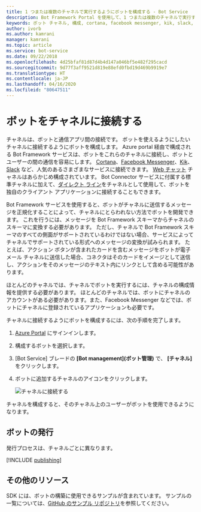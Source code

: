 ```yaml
---
title: 1 つまたは複数のチャネルで実行するようにボットを構成する - Bot Service
description: Bot Framework Portal を使用して、1 つまたは複数のチャネルで実行するようにボットを構成する方法について説明します。
keywords: ボット チャネル, 構成, cortana, facebook messenger, kik, slack, azure portal
author: ivorb
ms.author: kamrani
manager: kamrani
ms.topic: article
ms.service: bot-service
ms.date: 09/22/2018
ms.openlocfilehash: 4d25bfaf81d87d4b4d147a046bf5e482f295cacd
ms.sourcegitcommit: 9d77f3aff9521d819e88efd0fbd19d469b9919e7
ms.translationtype: HT
ms.contentlocale: ja-JP
ms.lasthandoff: 04/16/2020
ms.locfileid: "80647511"
---
```

# <a name="connect-a-bot-to-channels"></a>ボットをチャネルに接続する

チャネルは、ボットと通信アプリ間の接続です。 ボットを使えるようにしたいチャネルに接続するようにボットを構成します。 Azure portal 経由で構成される Bot Framework サービスは、ボットをこれらのチャネルに接続し、ボットとユーザーの間の通信を容易にします。 [Cortana](bot-service-channel-connect-cortana.md)、[Facebook Messenger](bot-service-channel-connect-facebook.md)、[Kik](bot-service-channel-connect-kik.md)、[Slack](bot-service-channel-connect-slack.md) など、人気のあるさまざまなサービスに接続できます。 [Web チャット](bot-service-channel-connect-webchat.md) チャネルはあらかじめ構成されています。 Bot Connector サービスに付属する標準チャネルに加えて、[ダイレクト ライン](bot-service-channel-connect-directline.md)をチャネルとして使用して、ボットを独自のクライアント アプリケーションに接続することもできます。

Bot Framework サービスを使用すると、ボットがチャネルに送信するメッセージを正規化することによって、チャネルにとらわれない方法でボットを開発できます。 これを行うには、メッセージを Bot Framework スキーマからチャネルのスキーマに変換する必要があります。 ただし、チャネルで Bot Framework スキーマのすべての側面がサポートされているわけではない場合、サービスによってチャネルでサポートされている形式へのメッセージの変換が試みられます。 たとえば、アクション ボタンが含まれたカードを含むメッセージをボットが電子メール チャネルに送信した場合、コネクタはそのカードをイメージとして送信し、アクションをそのメッセージのテキスト内にリンクとして含める可能性があります。

ほとんどのチャネルでは、チャネルでボットを実行するには、チャネルの構成情報を提供する必要があります。 ほとんどのチャネルでは、ボットにチャネルのアカウントがある必要があります。また、Facebook Messenger などでは、ボットにチャネルに登録されているアプリケーションも必要です。

チャネルに接続するようにボットを構成するには、次の手順を完了します。

1. <a href="https://portal.azure.com" target="_blank">Azure Portal</a> にサインインします。
2. 構成するボットを選択します。
3. [Bot Service] ブレードの **[Bot management]\(ボット管理\)** で、 **[チャネル]** をクリックします。
4. ボットに追加するチャネルのアイコンをクリックします。

    ![チャネルに接続する](./media/channels/connect-to-channels.png)

チャネルを構成すると、そのチャネル上のユーザーがボットを使用できるようになります。

## <a name="publish-a-bot"></a>ボットの発行

発行プロセスは、チャネルごとに異なります。

[!INCLUDE [publishing](./includes/snippet-publish-to-channel.md)]

## <a name="additional-resources"></a>その他のリソース

SDK には、ボットの構築に使用できるサンプルが含まれています。 サンプルの一覧については、[GitHub のサンプル リポジトリ](https://github.com/Microsoft/BotBuilder-samples)を参照してください。
